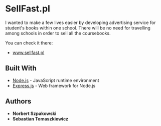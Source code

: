 # SellFast.pl 

I wanted to make a few lives easier by developing advertising service for student's books within one school. There will be no need for travelling
among schools in order to sell all the coursebooks.

You can check it there: 
* www.sellfast.pl

## Built With

* [Node.js](https://nodejs.org/en/docs/) - JavaScript runtime environment 
* [Express.js](https://expressjs.com/en/api.html) - Web framework for Node.js

## Authors

* **Norbert Szpakowski**
* **Sebastian Tomaszkiewicz**

